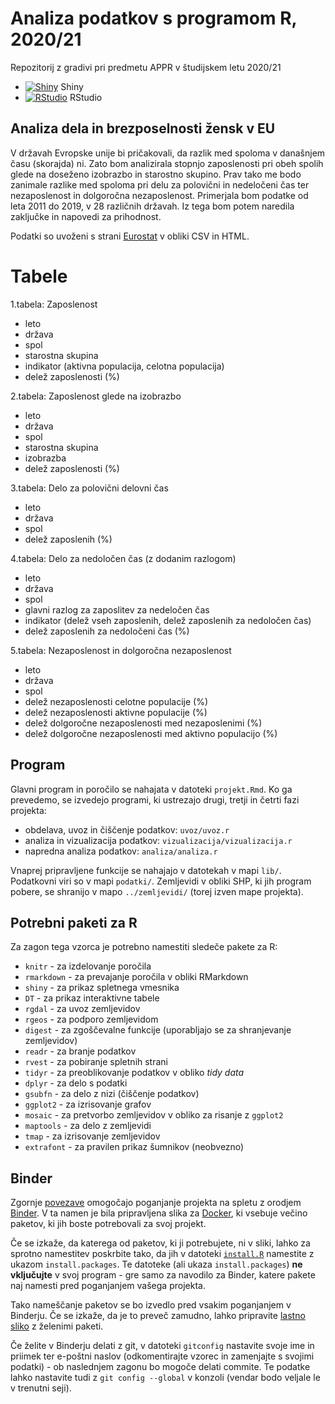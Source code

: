 # Analiza podatkov s programom R, 2020/21

Repozitorij z gradivi pri predmetu APPR v študijskem letu 2020/21

* [![Shiny](http://mybinder.org/badge.svg)](http://mybinder.org/v2/gh/BarbaraPal/APPR-2020-21/master?urlpath=shiny/APPR-2020-21/projekt.Rmd) Shiny
* [![RStudio](http://mybinder.org/badge.svg)](http://mybinder.org/v2/gh/BarbaraPal/APPR-2020-21/master?urlpath=rstudio) RStudio

## Analiza dela in brezposelnosti žensk v EU

V državah Evropske unije bi pričakovali, da razlik med spoloma v današnjem času (skorajda) ni. Zato bom analizirala stopnjo zaposlenosti pri obeh spolih glede na doseženo izobrazbo in starostno skupino. Prav tako me bodo zanimale razlike med spoloma pri delu za polovični in nedeločeni čas ter nezaposlenost in dolgoročna nezaposlenost. Primerjala bom podatke od leta 2011 do 2019, v 28 različnih državah. Iz tega bom potem naredila zaključke in napovedi za prihodnost. 

Podatki so uvoženi s strani [Eurostat](https://ec.europa.eu/eurostat/data/database) v obliki CSV in HTML.

# Tabele

1.tabela: Zaposlenost
* leto
* država
* spol
* starostna skupina
* indikator (aktivna populacija, celotna populacija)
* delež zaposlenosti (%)

2.tabela: Zaposlenost glede na izobrazbo
* leto
* država
* spol
* starostna skupina
* izobrazba
* delež zaposlenosti (%)

3.tabela: Delo za polovični delovni čas
* leto
* država
* spol
* delež zaposlenih (%)

4.tabela: Delo za nedoločen čas (z dodanim razlogom)
* leto
* država
* spol
* glavni razlog za zaposlitev za nedeločen čas
* indikator (delež vseh zaposlenih, delež zaposlenih za nedoločen čas)
* delež zaposlenih za nedoločeni čas (%)

5.tabela: Nezaposlenost in dolgoročna nezaposlenost
* leto
* država
* spol
* delež nezaposlenosti celotne populacije (%)
* delež nezaposlenosti aktivne populacije (%)
* delež dolgoročne nezaposlenosti med nezaposlenimi (%)
* delež dolgoročne nezaposlenosti med aktivno populacijo (%)

## Program

Glavni program in poročilo se nahajata v datoteki `projekt.Rmd`.
Ko ga prevedemo, se izvedejo programi, ki ustrezajo drugi, tretji in četrti fazi projekta:

* obdelava, uvoz in čiščenje podatkov: `uvoz/uvoz.r`
* analiza in vizualizacija podatkov: `vizualizacija/vizualizacija.r`
* napredna analiza podatkov: `analiza/analiza.r`

Vnaprej pripravljene funkcije se nahajajo v datotekah v mapi `lib/`.
Podatkovni viri so v mapi `podatki/`.
Zemljevidi v obliki SHP, ki jih program pobere,
se shranijo v mapo `../zemljevidi/` (torej izven mape projekta).

## Potrebni paketi za R

Za zagon tega vzorca je potrebno namestiti sledeče pakete za R:

* `knitr` - za izdelovanje poročila
* `rmarkdown` - za prevajanje poročila v obliki RMarkdown
* `shiny` - za prikaz spletnega vmesnika
* `DT` - za prikaz interaktivne tabele
* `rgdal` - za uvoz zemljevidov
* `rgeos` - za podporo zemljevidom
* `digest` - za zgoščevalne funkcije (uporabljajo se za shranjevanje zemljevidov)
* `readr` - za branje podatkov
* `rvest` - za pobiranje spletnih strani
* `tidyr` - za preoblikovanje podatkov v obliko *tidy data*
* `dplyr` - za delo s podatki
* `gsubfn` - za delo z nizi (čiščenje podatkov)
* `ggplot2` - za izrisovanje grafov
* `mosaic` - za pretvorbo zemljevidov v obliko za risanje z `ggplot2`
* `maptools` - za delo z zemljevidi
* `tmap` - za izrisovanje zemljevidov
* `extrafont` - za pravilen prikaz šumnikov (neobvezno)

## Binder

Zgornje [povezave](#analiza-podatkov-s-programom-r-202021)
omogočajo poganjanje projekta na spletu z orodjem [Binder](https://mybinder.org/).
V ta namen je bila pripravljena slika za [Docker](https://www.docker.com/),
ki vsebuje večino paketov, ki jih boste potrebovali za svoj projekt.

Če se izkaže, da katerega od paketov, ki ji potrebujete, ni v sliki,
lahko za sprotno namestitev poskrbite tako,
da jih v datoteki [`install.R`](install.R) namestite z ukazom `install.packages`.
Te datoteke (ali ukaza `install.packages`) **ne vključujte** v svoj program -
gre samo za navodilo za Binder, katere pakete naj namesti pred poganjanjem vašega projekta.

Tako nameščanje paketov se bo izvedlo pred vsakim poganjanjem v Binderju.
Če se izkaže, da je to preveč zamudno,
lahko pripravite [lastno sliko](https://github.com/jaanos/APPR-docker) z želenimi paketi.

Če želite v Binderju delati z git,
v datoteki `gitconfig` nastavite svoje ime in priimek ter e-poštni naslov
(odkomentirajte vzorec in zamenjajte s svojimi podatki) -
ob naslednjem zagonu bo mogoče delati commite.
Te podatke lahko nastavite tudi z `git config --global` v konzoli
(vendar bodo veljale le v trenutni seji).

